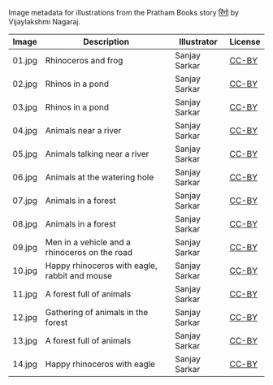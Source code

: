 Image metadata for illustrations from the Pratham Books story [रिंगो](https://storyweaver.org.in/stories/246-ringo) by Vijaylakshmi Nagaraj.

Image | Description | Illustrator | License
----- | ----------- | ----------- | -------
01.jpg | Rhinoceros and frog | Sanjay Sarkar | [CC-BY](https://creativecommons.org/licenses/by/4.0/)
02.jpg | Rhinos in a pond | Sanjay Sarkar | [CC-BY](https://creativecommons.org/licenses/by/4.0/)
03.jpg | Rhinos in a pond | Sanjay Sarkar | [CC-BY](https://creativecommons.org/licenses/by/4.0/)
04.jpg | Animals near a river | Sanjay Sarkar | [CC-BY](https://creativecommons.org/licenses/by/4.0/)
05.jpg | Animals talking near a river | Sanjay Sarkar | [CC-BY](https://creativecommons.org/licenses/by/4.0/)
06.jpg | Animals at the watering hole | Sanjay Sarkar | [CC-BY](https://creativecommons.org/licenses/by/4.0/)
07.jpg | Animals in a forest | Sanjay Sarkar | [CC-BY](https://creativecommons.org/licenses/by/4.0/)
08.jpg | Animals in a forest | Sanjay Sarkar | [CC-BY](https://creativecommons.org/licenses/by/4.0/)
09.jpg | Men in a vehicle and a rhinoceros on the road | Sanjay Sarkar | [CC-BY](https://creativecommons.org/licenses/by/4.0/)
10.jpg | Happy rhinoceros with eagle, rabbit and mouse | Sanjay Sarkar | [CC-BY](https://creativecommons.org/licenses/by/4.0/)
11.jpg | A forest full of animals | Sanjay Sarkar | [CC-BY](https://creativecommons.org/licenses/by/4.0/)
12.jpg | Gathering of animals in the forest | Sanjay Sarkar | [CC-BY](https://creativecommons.org/licenses/by/4.0/)
13.jpg | A forest full of animals | Sanjay Sarkar | [CC-BY](https://creativecommons.org/licenses/by/4.0/)
14.jpg | Happy rhinoceros with eagle | Sanjay Sarkar | [CC-BY](https://creativecommons.org/licenses/by/4.0/)